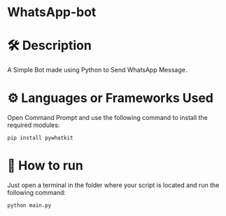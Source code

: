 # WhatsApp-bot
# 🛠️ Description

A Simple Bot made using Python to Send WhatsApp Message.

# ⚙️ Languages or Frameworks Used

Open Command Prompt and use the following command to install the required modules:

<code>pip install pywhatkit</code>
# 🌟 How to run

Just open a terminal in the folder where your script is located and run the following command:

<code>python main.py</code>
